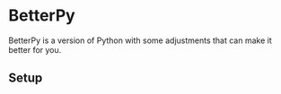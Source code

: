 # BetterPy
BetterPy is a version of Python with some adjustments that can make it better for you.

## Setup

